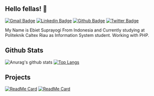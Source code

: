 ## Hello fellas! 👋
[![Gmail Badge](https://img.shields.io/badge/-ebietsy@outlook.co.id-c14438?style=flat&logo=Gmail&logoColor=white&link=mailto:ebietsy@outlook.co.id)](mailto:ebietsy@outlook.co.id) 
[![Linkedin Badge](https://img.shields.io/badge/-ebietsy-0072b1?style=flat&logo=Linkedin&logoColor=white&link=https://www.linkedin.com/in/ebietsy/)](https://www.linkedin.com/in/ebietsy/) [![Github Badge](https://img.shields.io/badge/-stevenfernandes-grey?style=flat&logo=github&logoColor=white&link=https://github.com/stevenfernandes/)](https://www.github.com/stevenfernandes/) [![Twitter Badge](https://img.shields.io/badge/-ebietsuprayogi-00acee?style=flat&logo=twitter&logoColor=white&link=https://twitter.com/ebietsuprayogi/)](https://www.twitter.com/ebietsuprayogi/)<p align='left'>My Name is Ebiet Suprayogi From Indonesia and Currently studying at Politeknik Caltex Riau as Information System student. Working with PHP.</p>

## Github Stats
![Anurag's github stats](https://github-readme-stats.vercel.app/api?username=stevenfernandes&show_icons=true&theme=algolia)
[![Top Langs](https://github-readme-stats.vercel.app/api/top-langs/?username=stevenfernandes&theme=algolia&layout=compact)](https://github.com/stevenfernandes/)

## Projects
[![ReadMe Card](https://github-readme-stats.vercel.app/api/pin/?username=stevenfernandes&repo=himasistifowebsite&theme=algolia)](https://github.com/stevenfernandes/himasistifowebsite)
[![ReadMe Card](https://github-readme-stats.vercel.app/api/pin/?username=stevenfernandes&repo=CIxRESTFul-API&theme=algolia)](https://github.com/stevenfernandes/CIxRESTFul-API)
